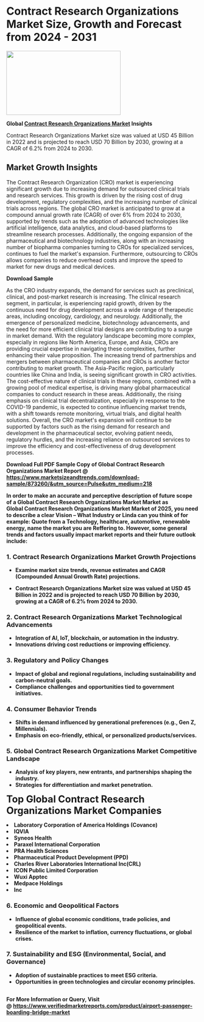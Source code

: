 <H1>Contract Research Organizations Market Size, Growth and Forecast from 2024 - 2031</H1><img class="aligncenter size-medium wp-image-584254" src="https://thirdeyenews.in/wp-content/uploads/2024/09/Global-Market-Research-300x168.jpeg" alt="" width="300" height="168" /><p><strong>Global&nbsp;<a href="https://www.marketsizeandtrends.com/download-sample/873260/&amp;utm_source=Pulse&amp;utm_medium=218">Contract Research Organizations Market</a> Insights</strong></p><p>Contract Research Organizations Market size was valued at USD 45 Billion in 2022 and is projected to reach USD 70 Billion by 2030, growing at a CAGR of 6.2% from 2024 to 2030.</p><p><h2>Market Growth Insights</h2> <p>The Contract Research Organization (CRO) market is experiencing significant growth due to increasing demand for outsourced clinical trials and research services. This growth is driven by the rising cost of drug development, regulatory complexities, and the increasing number of clinical trials across regions. The global CRO market is anticipated to grow at a compound annual growth rate (CAGR) of over 6% from 2024 to 2030, supported by trends such as the adoption of advanced technologies like artificial intelligence, data analytics, and cloud-based platforms to streamline research processes. Additionally, the ongoing expansion of the pharmaceutical and biotechnology industries, along with an increasing number of biopharma companies turning to CROs for specialized services, continues to fuel the market's expansion. Furthermore, outsourcing to CROs allows companies to reduce overhead costs and improve the speed to market for new drugs and medical devices.</p> <p><strong>Download Sample</strong></p> <p>As the CRO industry expands, the demand for services such as preclinical, clinical, and post-market research is increasing. The clinical research segment, in particular, is experiencing rapid growth, driven by the continuous need for drug development across a wide range of therapeutic areas, including oncology, cardiology, and neurology. Additionally, the emergence of personalized medicine, biotechnology advancements, and the need for more efficient clinical trial designs are contributing to a surge in market demand. With the regulatory landscape becoming more complex, especially in regions like North America, Europe, and Asia, CROs are providing crucial expertise in navigating these complexities, further enhancing their value proposition. The increasing trend of partnerships and mergers between pharmaceutical companies and CROs is another factor contributing to market growth. The Asia-Pacific region, particularly countries like China and India, is seeing significant growth in CRO activities. The cost-effective nature of clinical trials in these regions, combined with a growing pool of medical expertise, is driving many global pharmaceutical companies to conduct research in these areas. Additionally, the rising emphasis on clinical trial decentralization, especially in response to the COVID-19 pandemic, is expected to continue influencing market trends, with a shift towards remote monitoring, virtual trials, and digital health solutions. Overall, the CRO market's expansion will continue to be supported by factors such as the rising demand for research and development in the pharmaceutical sector, evolving patient needs, regulatory hurdles, and the increasing reliance on outsourced services to improve the efficiency and cost-effectiveness of drug development processes.</p> <p><strong></p><p><span class=""><strong>Download Full PDF Sample Copy of Global Contract Research Organizations Market Report</strong> @ <a href="https://www.marketsizeandtrends.com/download-sample/873260/&amp;utm_source=Pulse&amp;utm_medium=218" target="_blank">https://www.marketsizeandtrends.com/download-sample/873260/&amp;utm_source=Pulse&amp;utm_medium=218</a></span></p><p>In order to make an accurate and perceptive description of future scope of a Global&nbsp;Contract Research Organizations Market Market as Global&nbsp;Contract Research Organizations Market Market of 2025, you need to describe a clear Vision &ndash; What Industry or Linda can you think of for example: Quote from a Technology, healthcare, automotive, renewable energy, name the market you are Reffering to. However, some general trends and factors usually impact market reports and their future outlook include:</p><h3>1.&nbsp;<strong>Contract Research Organizations Market Growth Projections</strong></h3><ul><li>Examine market size trends, revenue estimates and CAGR (Compounded Annual Growth Rate) projections.</li><li><p>Contract Research Organizations Market size was valued at USD 45 Billion in 2022 and is projected to reach USD 70 Billion by 2030, growing at a CAGR of 6.2% from 2024 to 2030.</p></li></ul><h3>2.&nbsp;<strong>Contract Research Organizations Market Technological Advancements</strong></h3><ul><li>Integration of AI, IoT, blockchain, or automation in the industry.</li><li>Innovations driving cost reductions or improving efficiency.</li></ul><h3>3.&nbsp;<strong>Regulatory and Policy Changes</strong></h3><ul><li>Impact of global and regional regulations, including sustainability and carbon-neutral goals.</li><li>Compliance challenges and opportunities tied to government initiatives.</li></ul><h3>4.&nbsp;<strong>Consumer Behavior Trends</strong></h3><ul><li>Shifts in demand influenced by generational preferences (e.g., Gen Z, Millennials).</li><li>Emphasis on eco-friendly, ethical, or personalized products/services.</li></ul><h3>5.&nbsp;<strong>Global Contract Research Organizations Market Competitive Landscape</strong></h3><ul><li>Analysis of key players, new entrants, and partnerships shaping the industry.</li><li>Strategies for differentiation and market penetration.</li></ul><p data-pm-slice="1 1 []"><span style="color: inherit; font-family: inherit; font-size: 25px;">Top Global Contract Research Organizations Market Companies</span></p><div class="" data-test-id=""><p><li>Laboratory Corporation of America Holdings (Covance)</li><li> IQVIA</li><li> Syneos Health</li><li> Paraxel International Corporation</li><li> PRA Health Sciences</li><li> Pharmaceutical Product Development (PPD)</li><li> Charles River Laboratories International Inc(CRL)</li><li> ICON Public Limited Corporation</li><li> Wuxi Apptec</li><li> Medpace Holdings</li><li> Inc</li></p></div><h3>6.&nbsp;<strong>Economic and Geopolitical Factors</strong></h3><ul><li>Influence of global economic conditions, trade policies, and geopolitical events.</li><li>Resilience of the market to inflation, currency fluctuations, or global crises.</li></ul><h3>7.&nbsp;<strong>Sustainability and ESG (Environmental, Social, and Governance)</strong></h3><ul><li>Adoption of sustainable practices to meet ESG criteria.</li><li>Opportunities in green technologies and circular economy principles.</li></ul><h2><strong style="font-size: 14px;">For More Information or Query, Visit @&nbsp;</strong><a style="background-color: #ffffff; font-size: 14px;" href="https://www.marketsizeandtrends.com/report/contract-research-organizations-market/" target="_blank">https://www.verifiedmarketreports.com/product/airport-passenger-boarding-bridge-market</a></h2>
